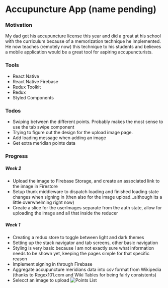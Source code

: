 # Accupuncture App (name pending)

### Motivation
My dad got his accupuncture license this year and did a great at his school with the curriculum because of a memorization technique he implemented. He now teaches (remotely now) this technique to his students and believes a mobile application would be a great tool for aspiring accupuncturists.

### Tools
* React Native
* React Native Firebase
* Redux Toolkit
* Redux
* Styled Components

### Todos
* Swiping between the different points. Probably makes the most sense to use the tab swipe component
* Trying to figure out the design for the upload image page.
* Add loading message when adding an image
* Get extra meridian points data

### Progress

##### Week 2
* Upload the image to Firebase Storage, and create an associated link to the image in Firestore
* Setup thunk middleware to dispatch loading and finished loading state changes when signing in (then also for the image upload...although its a little overwhelming right now)
* Create a slice for the userImages separate from the auth state, allow for uploading the image and all that inside the reducer


##### Week 1
* Creating a redux store to toggle between light and dark themes
* Setting up the stack navigator and tab screens, other basic navigation
* Styling is very basic because I am not exactly sure what information needs to be shown yet, keeping the pages simple for that specific reason
* Implement signing in through Firebase
* Aggregate accupuncture meridians data into csv format from Wikipedia (thanks to Regex101.com and Wiki Tables for being fairly consistents)
* Selecct an image to upload
![Points List](public/readme/primary-meridians.png)
